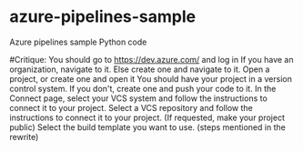 # azure-pipelines-sample
Azure pipelines sample Python code

#Critique:
You should go to https://dev.azure.com/ and log in
If you have an organization, navigate to it. Else create one and navigate to it.
Open a project, or create one and open it
You should have your project in a version control system. If you don't, create one and push your code to it.
In the Connect page, select your VCS system and follow the instructions to connect it to your project.
Select a VCS repository and follow the instructions to connect it to your project.
(If requested, make your project public)
Select the build template you want to use.
(steps mentioned in the rewrite)
